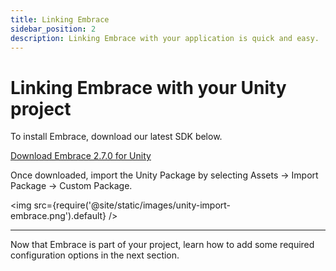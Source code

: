 ```yaml
---
title: Linking Embrace
sidebar_position: 2
description: Linking Embrace with your application is quick and easy.
---
```


# Linking Embrace with your Unity project

To install Embrace, download our latest SDK below.

[Download Embrace 2.7.0 for Unity](https://github.com/embrace-io/embrace-unity-sdk/releases/download/v2.7.0/EmbraceSDK_2.7.0.unitypackage)

Once downloaded, import the Unity Package by selecting Assets -> Import Package
-> Custom Package.

<img src={require('@site/static/images/unity-import-embrace.png').default} />

---

Now that Embrace is part of your project, learn how to add some required
configuration options in the next section.
